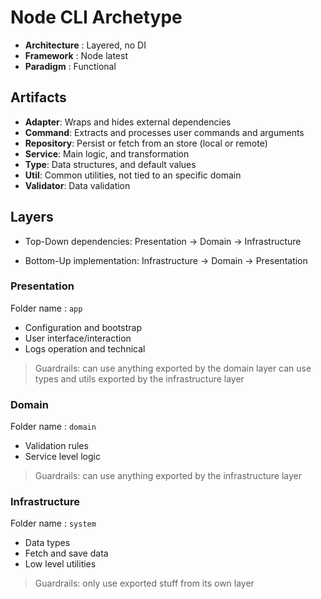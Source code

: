 # Node CLI Archetype

- **Architecture** : Layered, no DI
- **Framework** : Node latest
- **Paradigm** : Functional

## Artifacts

- **Adapter**: Wraps and hides external dependencies
- **Command**: Extracts and processes user commands and arguments
- **Repository**: Persist or fetch from an store (local or remote)
- **Service**: Main logic, and transformation
- **Type**: Data structures, and default values
- **Util**: Common utilities, not tied to an specific domain
- **Validator**: Data validation

## Layers

- Top-Down dependencies: Presentation -> Domain -> Infrastructure

- Bottom-Up implementation: Infrastructure -> Domain -> Presentation

### Presentation

Folder name : `app`

- Configuration and bootstrap
- User interface/interaction
- Logs operation and technical

> Guardrails: 
> can use anything exported by the domain layer
> can use types and utils exported by the infrastructure layer 

### Domain 

Folder name : `domain`

- Validation rules
- Service level logic

> Guardrails:
> can use anything exported by the infrastructure layer

### Infrastructure

Folder name : `system`

- Data types
- Fetch and save data 
- Low level utilities

> Guardrails:
> only use exported stuff from its own layer


